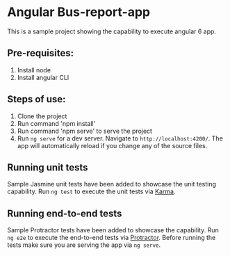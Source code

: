 # Angular Bus-report-app

This is a sample project showing the capability to execute angular 6 app.

## Pre-requisites:
1. Install node
2. Install angular CLI

## Steps of use:
1. Clone the project
2. Run command 'npm install'
3. Run command 'npm serve' to serve the project
4. Run `ng serve` for a dev server. Navigate to `http://localhost:4200/`. The app will automatically reload if you change any of the source files.

## Running unit tests
Sample Jasmine unit tests have been added to showcase the unit testing capability.
Run `ng test` to execute the unit tests via [Karma](https://karma-runner.github.io).

## Running end-to-end tests
Sample Protractor tests have been added to showcase the capability.
Run `ng e2e` to execute the end-to-end tests via [Protractor](http://www.protractortest.org/).
Before running the tests make sure you are serving the app via `ng serve`.
